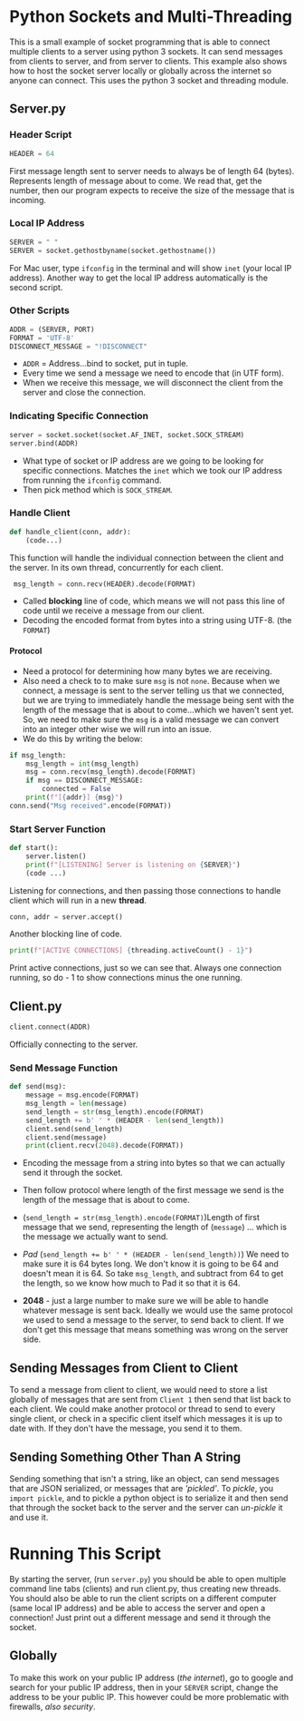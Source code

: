 # Python Sockets and Multi-Threading

This is a small example of socket programming that is able to connect multiple clients to a server using python 3 sockets. It can send messages from clients to server, and from server to clients. This example also shows how to host the socket server locally or globally across the internet so anyone can connect. This uses the python 3 socket and threading module.

## Server.py
### Header Script

```py
HEADER = 64
```

First message length sent to server needs to always be of length 64 (bytes). Represents length of message about to come. We read that, get the number, then our program expects to receive the size of the message that is incoming.

### Local IP Address

```py
SERVER = " "
SERVER = socket.gethostbyname(socket.gethostname())
```

For Mac user, type `ifconfig` in the terminal and will show `inet` (your local IP address).
Another way to get the local IP address automatically is the second script.

### Other Scripts

```py
ADDR = (SERVER, PORT)
FORMAT = 'UTF-8'
DISCONNECT_MESSAGE = "!DISCONNECT"
```

* `ADDR` = Address...bind to socket, put in tuple.
* Every time we send a message we need to encode that (in UTF form).
* When we receive this message, we will disconnect the client from the server and close the connection.

### Indicating Specific Connection

```py
server = socket.socket(socket.AF_INET, socket.SOCK_STREAM)
server.bind(ADDR)
```

* What type of socket or IP address are we going to be looking for specific connections. Matches the `inet` which we took our IP address from running the `ifconfig` command.
* Then pick method which is `SOCK_STREAM`.

### Handle Client

```py
def handle_client(conn, addr):
    (code...)
```

This function will handle the individual connection between the client and the server. In its own thread, concurrently for each client.

```py
 msg_length = conn.recv(HEADER).decode(FORMAT)
```

* Called **blocking** line of code, which means we will not pass this line of code until we receive a message from our client.
* Decoding the encoded format from bytes into a string using UTF-8. (the `FORMAT`)

#### Protocol
* Need a protocol for determining how many bytes we are receiving.
* Also need a check to to make sure `msg` is not `none`. Because when we connect, a message is sent to the server telling us that we connected, but we are trying to immediately handle the message being sent with the length of the message that is about to come...which we haven't sent yet. So, we need to make sure the `msg` is a valid message we can convert into an integer other wise we will run into an issue.
* We do this by writing the below:

```py
if msg_length:
    msg_length = int(msg_length)
    msg = conn.recv(msg_length).decode(FORMAT)
    if msg == DISCONNECT_MESSAGE:
        connected = False
    print(f"[{addr}] {msg}")
conn.send("Msg received".encode(FORMAT))
```


### Start Server Function

```py
def start():
    server.listen()
    print(f"[LISTENING] Server is listening on {SERVER}")
    (code ...)
```
Listening for connections, and then passing those connections to handle client which will run in a new **thread**.

```py
conn, addr = server.accept()
```
Another blocking line of code.

```py
print(f"[ACTIVE CONNECTIONS] {threading.activeCount() - 1}")
```
Print active connections, just so we can see that. Always one connection running, so do - 1 to show connections minus the one running.



## Client.py

```py
client.connect(ADDR)
```
Officially connecting to the server.

### Send Message Function

```py
def send(msg):
    message = msg.encode(FORMAT)
    msg_length = len(message)
    send_length = str(msg_length).encode(FORMAT)
    send_length += b' ' * (HEADER - len(send_length))
    client.send(send_length)
    client.send(message)
    print(client.recv(2048).decode(FORMAT))
```


* Encoding the message from a string into bytes so that we can actually send it through the socket.
* Then follow protocol where length of the first message we send is the length of the message that is about to come.
* (`send_length = str(msg_length).encode(FORMAT)`)Length of first message that we send, representing the length of (`message`) ... which is the message we actually want to send.

* *Pad* (`send_length += b' ' * (HEADER - len(send_length))`) We need to make sure it is 64 bytes long. We don't know it is going to be 64 and doesn't mean it is 64. So take `msg_length`, and subtract from 64 to get the length, so we know how much to Pad it so that it is 64.
* **2048** - just a large number to make sure we will be able to handle whatever message is sent back. Ideally we would use the same protocol we used to send a message to the server, to send back to client. If we don't get this message that means something was wrong on the server side.



## Sending Messages from Client to Client
To send a message from client to client, we would need to store a list globally of messages that are sent from `Client 1` then send that list back to each client. We could make another protocol or thread to send to every single client, or check in a specific client itself which messages it is up to date with. If they don't have the message, you send it to them.



## Sending Something Other Than A String
Sending something that isn't a string, like an object, can send messages that are JSON serialized, or messages that are *'pickled'*. To *pickle*, you `import pickle`, and to pickle a python object is to serialize it and then send that through the socket back to the server and the server can *un-pickle* it and use it.

# Running This Script
By starting the server, (run `server.py`) you should be able to open multiple command line tabs (clients) and run client.py, thus creating new threads. You should also be able to run the client scripts on a different computer (same local IP address) and be able to access the server and open a connection! Just print out a different message and send it through the socket.



## Globally
To make this work on your public IP address (*the internet*), go to google and search for your public IP address, then in your `SERVER` script, change the address to be your public IP. This however could be more problematic with firewalls, *also security*.
